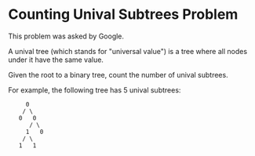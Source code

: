 
# ****Counting Unival Subtrees Problem****

This problem was asked by Google.

A unival tree (which stands for "universal value") is a tree where all nodes under it have the same value.

Given the root to a binary tree, count the number of unival subtrees.

For example, the following tree has 5 unival subtrees:

```
     0 
    / \
   0   0
      / \
     1   0
    / \
   1   1
```